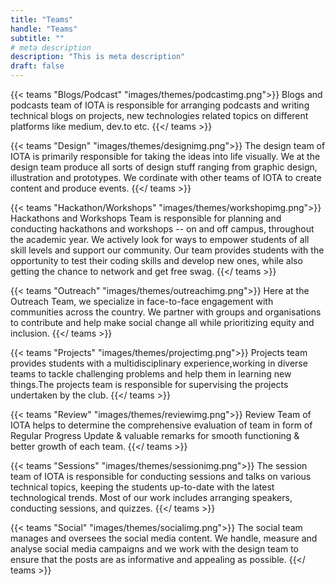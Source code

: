 ```yaml
---
title: "Teams"
handle: "Teams"
subtitle: ""
# meta description
description: "This is meta description"
draft: false
---
```



{{< teams "Blogs/Podcast" "images/themes/podcastimg.png">}}
Blogs and podcasts team of IOTA is responsible for arranging podcasts and writing technical blogs on projects, new technologies related topics on different platforms like medium, dev.to etc.
{{</ teams >}}

{{< teams "Design" "images/themes/designimg.png">}}
The design team of IOTA is primarily responsible for taking the ideas into life visually. We at the design team produce all sorts of design stuff ranging from graphic design, illustration and prototypes.
We cordinate with other teams of IOTA to create content and produce events.
{{</ teams >}}

{{< teams "Hackathon/Workshops" "images/themes/workshopimg.png">}}
Hackathons and Workshops Team is responsible for planning and conducting hackathons and workshops -- on and off campus, throughout the academic year. We actively look for ways to empower students of all skill levels and support our community. Our team provides students with the opportunity to test their coding skills and develop new ones, while also getting the chance to network and get free swag.
{{</ teams >}}

{{< teams "Outreach" "images/themes/outreachimg.png">}}
Here at the Outreach Team, we specialize in face-to-face engagement with communities across the country. We partner with groups and organisations to contribute and help make social change all while prioritizing equity and inclusion.
{{</ teams >}}

{{< teams "Projects" "images/themes/projectimg.png">}}
Projects team provides students with a multidisciplinary experience,working in diverse teams to tackle challenging problems and help them in learning new things.The projects team is responsible for supervising the projects undertaken by the club.
{{</ teams >}}

{{< teams "Review" "images/themes/reviewimg.png">}}
Review Team of IOTA helps to determine the comprehensive evaluation of team in form of Regular Progress Update & valuable remarks for smooth functioning & better growth of each team.
{{</ teams >}}

{{< teams "Sessions" "images/themes/sessionimg.png">}}
The session team of IOTA is responsible for conducting sessions and talks on various technical topics, keeping the students up-to-date with the latest technological trends. Most of our work includes arranging speakers, conducting sessions, and quizzes.
{{</ teams >}}

{{< teams "Social" "images/themes/socialimg.png">}}
The social team manages and oversees the social media content. We handle, measure and analyse social media campaigns and we work with the design team to ensure that the posts are as informative and appealing as possible.
{{</ teams >}}